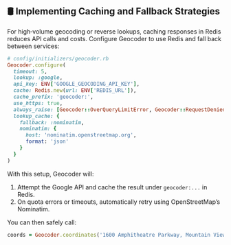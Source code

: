 ## 🛢️ Implementing Caching and Fallback Strategies

For high‑volume geocoding or reverse lookups, caching responses in Redis reduces API calls and costs. Configure Geocoder to use Redis and fall back between services:

```ruby
# config/initializers/geocoder.rb
Geocoder.configure(
  timeout: 5,
  lookup: :google,
  api_key: ENV['GOOGLE_GEOCODING_API_KEY'],
  cache: Redis.new(url: ENV['REDIS_URL']),
  cache_prefix: 'geocoder:',
  use_https: true,
  always_raise: [Geocoder::OverQueryLimitError, Geocoder::RequestDenied],
  lookup_cache: {
    fallback: :nominatim,
    nominatim: {
      host: 'nominatim.openstreetmap.org',
      format: 'json'
    }
  }
)
```

With this setup, Geocoder will:

1. Attempt the Google API and cache the result under `geocoder:...` in Redis.  
2. On quota errors or timeouts, automatically retry using OpenStreetMap’s Nominatim.  

You can then safely call:

```ruby
coords = Geocoder.coordinates('1600 Amphitheatre Parkway, Mountain View, CA')
```
